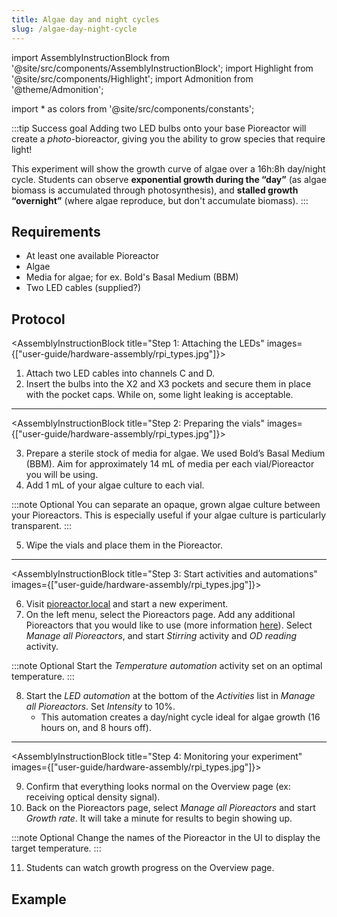```yaml
---
title: Algae day and night cycles
slug: /algae-day-night-cycle
---
```


import AssemblyInstructionBlock from '@site/src/components/AssemblyInstructionBlock';
import Highlight from '@site/src/components/Highlight';
import Admonition from '@theme/Admonition';

import * as colors from '@site/src/components/constants';

:::tip Success goal
Adding two LED bulbs onto your base Pioreactor will create a _photo_-bioreactor, giving you the ability to grow species that require light! 

This experiment will show the growth curve of algae over a 16h:8h day/night cycle. Students can observe **exponential growth during the “day”**  (as algae biomass is accumulated through photosynthesis), and **stalled growth “overnight”** (where algae reproduce, but don't accumulate biomass). 
:::

## Requirements

* At least one available Pioreactor
* Algae
* Media for algae; for ex. Bold's Basal Medium (BBM)
* Two LED cables (supplied?) 

## Protocol

<AssemblyInstructionBlock title="Step 1: Attaching the LEDs" images={["user-guide/hardware-assembly/rpi_types.jpg"]}>

1.	Attach two LED cables into channels C and D. 
2.	Insert the bulbs into the X2 and X3 pockets and secure them in place with the pocket caps. While on, some light leaking is acceptable. 

</AssemblyInstructionBlock>

-----

<AssemblyInstructionBlock title="Step 2: Preparing the vials" images={["user-guide/hardware-assembly/rpi_types.jpg"]}>

3.	Prepare a sterile stock of media for algae. We used Bold’s Basal Medium (BBM). Aim for approximately 14 mL of media per each vial/Pioreactor you will be using. 
4.	Add 1 mL of your algae culture to each vial. 

:::note Optional
You can separate an opaque, grown algae culture between your Pioreactors. This is especially useful if your algae culture is particularly transparent.
:::

5.	Wipe the vials and place them in the Pioreactor.

</AssemblyInstructionBlock>

-----

<AssemblyInstructionBlock title="Step 3: Start activities and automations" images={["user-guide/hardware-assembly/rpi_types.jpg"]}>

6.	Visit [pioreactor.local](http://pioreactor.local) and start a new experiment.
7.	On the left menu, select the Pioreactors page. Add any additional Pioreactors that you would like to use (more information [here](/user-guide/create-cluster)). Select _Manage all Pioreactors_, and start _Stirring_ activity and _OD reading_ activity.

:::note Optional
Start the _Temperature automation_ activity set on an optimal temperature. 
:::

8.	Start the _LED automation_ at the bottom of the _Activities_ list in _Manage all Pioreactors_. Set _Intensity_ to 10%. 
	*	This automation creates a day/night cycle ideal for algae growth (16 hours on, and 8 hours off). 

</AssemblyInstructionBlock>

-----

<AssemblyInstructionBlock title="Step 4: Monitoring your experiment" images={["user-guide/hardware-assembly/rpi_types.jpg"]}>

9.	Confirm that everything looks normal on the Overview page (ex: receiving optical density signal).
10.	Back on the Pioreactors page, select _Manage all Pioreactors_ and start _Growth rate_. It will take a minute for results to begin showing up.

:::note Optional
Change the names of the Pioreactor in the UI to display the target temperature.
:::

11.	Students can watch growth progress on the Overview page.

</AssemblyInstructionBlock>

## Example


